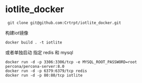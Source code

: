 # iotlite_docker
```
 git clone git@github.com:Crtrpt/iotlite_docker.git
```
构建iot镜像
```
docker build . -t iotlite
```

或者单独启动 指定 redis 和 mysql
```
docker run -d -p 3306:3306/tcp -e MYSQL_ROOT_PASSWORD=root  percona/percona-server:8.0
docker run -d -p 6379:6379/tcp redis
docker run -d -p 80:80/tcp iotlite
```
